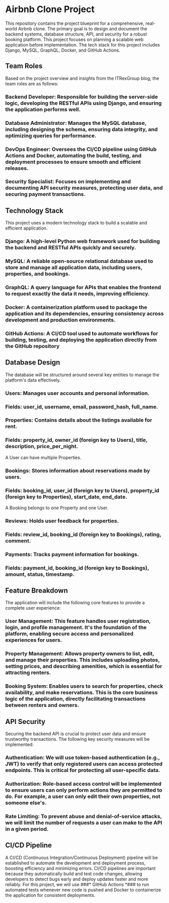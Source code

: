 # Airbnb Clone Project
This repository contains the project blueprint for a comprehensive, real-world Airbnb clone. The primary goal is to design and document the backend systems, database structure, API, and security for a robust booking platform. This project focuses on planning a scalable web application before implementation.
The tech stack for this project includes Django, MySQL, GraphQL, Docker, and GitHub Actions.

## Team Roles
Based on the project overview and insights from the ITRexGroup blog, the team roles are as follows:

### Backend Developer: Responsible for building the server-side logic, developing the RESTful APIs using Django, and ensuring the application performs well.
### Database Administrator: Manages the MySQL database, including designing the schema, ensuring data integrity, and optimizing queries for performance.
### DevOps Engineer: Oversees the CI/CD pipeline using GitHub Actions and Docker, automating the build, testing, and deployment processes to ensure smooth and efficient releases.
### Security Specialist: Focuses on implementing and documenting API security measures, protecting user data, and securing payment transactions.

## Technology Stack
This project uses a modern technology stack to build a scalable and efficient application.

### Django: A high-level Python web framework used for building the backend and RESTful APIs quickly and securely.
### MySQL: A reliable open-source relational database used to store and manage all application data, including users, properties, and bookings.
### GraphQL: A query language for APIs that enables the frontend to request exactly the data it needs, improving efficiency.
### Docker: A containerization platform used to package the application and its dependencies, ensuring consistency across development and production environments.
### GitHub Actions: A CI/CD tool used to automate workflows for building, testing, and deploying the application directly from the GitHub repository

## Database Design
The database will be structured around several key entities to manage the platform's data effectively.

### Users: Manages user accounts and personal information.
### Fields: user_id, username, email, password_hash, full_name.
### Properties: Contains details about the listings available for rent.
### Fields: property_id, owner_id (foreign key to Users), title, description, price_per_night.

A User can have multiple Properties.
### Bookings: Stores information about reservations made by users.
### Fields: booking_id, user_id (foreign key to Users), property_id (foreign key to Properties), start_date, end_date.
A Booking belongs to one Property and one User.
### Reviews: Holds user feedback for properties.
### Fields: review_id, booking_id (foreign key to Bookings), rating, comment.
### Payments: Tracks payment information for bookings.
### Fields: payment_id, booking_id (foreign key to Bookings), amount, status, timestamp.

## Feature Breakdown
The application will include the following core features to provide a complete user experience:
### User Management: This feature handles user registration, login, and profile management. It's the foundation of the platform, enabling secure access and personalized experiences for users.
### Property Management: Allows property owners to list, edit, and manage their properties. This includes uploading photos, setting prices, and describing amenities, which is essential for attracting renters.
### Booking System: Enables users to search for properties, check availability, and make reservations. This is the core business logic of the application, directly facilitating transactions between renters and owners.

## API Security
Securing the backend API is crucial to protect user data and ensure trustworthy transactions. The following key security measures will be implemented:
### Authentication: We will use token-based authentication (e.g., JWT) to verify that only registered users can access protected endpoints. This is critical for protecting all user-specific data.
### Authorization: Role-based access control will be implemented to ensure users can only perform actions they are permitted to do. For example, a user can only edit their own properties, not someone else's.
### Rate Limiting: To prevent abuse and denial-of-service attacks, we will limit the number of requests a user can make to the API in a given period.

## CI/CD Pipeline
A CI/CD (Continuous Integration/Continuous Deployment) pipeline will be established to automate the development and deployment process, boosting efficiency and minimizing errors.
CI/CD pipelines are important because they automatically build and test code changes, allowing developers to detect bugs early and deploy updates faster and more reliably. For this project, we will use 
###* GitHub Actions *### to run automated tests whenever new code is pushed and Docker to containerize the application for consistent deployments.
